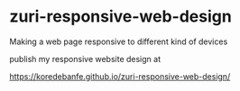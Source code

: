 # zuri-responsive-web-design
Making a web page responsive to different kind of devices



publish my responsive website design at

https://koredebanfe.github.io/zuri-responsive-web-design/
